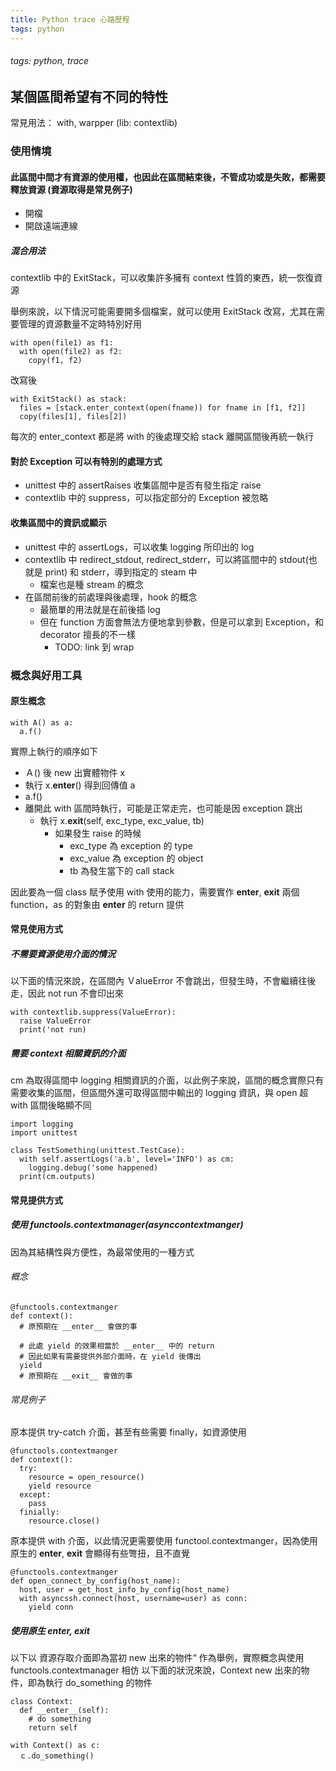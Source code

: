 ```yaml
---
title: Python trace 心路歷程
tags: python
---
```

###### tags: python, trace

## 某個區間希望有不同的特性

常見用法： with, warpper (lib: contextlib)

### 使用情境

#### 此區間中間才有資源的使用權，也因此在區間結束後，不管成功或是失敗，都需要釋放資源 (資源取得是常見例子)

- 開檔
- 開啟遠端連線

##### 混合用法

contextlib 中的 ExitStack，可以收集許多擁有 context 性質的東西，統一恢復資源

舉例來說，以下情況可能需要開多個檔案，就可以使用 ExitStack 改寫，尤其在需要管理的資源數量不定時特別好用

``` =python
with open(file1) as f1:
  with open(file2) as f2:
    copy(f1, f2)
```

改寫後

``` =python
with ExitStack() as stack:
  files = [stack.enter_context(open(fname)) for fname in [f1, f2]]
  copy(files[1], files[2])
```

每次的 enter_context 都是將 with 的後處理交給 stack 離開區間後再統一執行

#### 對於 Exception 可以有特別的處理方式

- unittest 中的 assertRaises 收集區間中是否有發生指定 raise
- contextlib 中的 suppress，可以指定部分的 Exception 被忽略

#### 收集區間中的資訊或顯示

- unittest 中的 assertLogs，可以收集 logging 所印出的 log
- contextlib 中 redirect_stdout, redirect_stderr，可以將區間中的 stdout(也就是 print) 和 stderr，導到指定的 steam 中
  - 檔案也是種 stream 的概念
- 在區間前後的前處理與後處理，hook 的概念
  - 最簡單的用法就是在前後插 log
  - 但在 function 方面會無法方便地拿到參數，但是可以拿到 Exception，和 decorator 擅長的不一樣
    - TODO: link 到 wrap

### 概念與好用工具

#### 原生概念

``` =python
with A() as a:
  a.f()
```

實際上執行的順序如下

- Ａ() 後 new 出實體物件 x
- 執行 x.__enter__() 得到回傳值 a
- a.f()
- 離開此 with 區間時執行，可能是正常走完，也可能是因 exception 跳出
  - 執行 x.__exit__(self, exc_type, exc_value, tb)
    - 如果發生 raise 的時候
      - exc_type 為 exception 的 type
      - exc_value 為 exception 的 object
      - tb 為發生當下的 call stack

因此要為一個 class 賦予使用 with 使用的能力，需要實作 __enter__, __exit__ 兩個 function，as 的對象由 __enter__ 的 return 提供

#### 常見使用方式

##### 不需要資源使用介面的情況

以下面的情況來說，在區間內 ＶalueError 不會跳出，但發生時，不會繼續往後走，因此 not run 不會印出來

``` =python
with contextlib.suppress(ValueError):
  raise ValueError
  print('not run)
```

##### 需要 context 相關資訊的介面

cm 為取得區間中 logging 相關資訊的介面，以此例子來說，區間的概念實際只有需要收集的區間，但區間外還可取得區間中輸出的 logging 資訊，與 open 超 with 區間後略顯不同

``` =python
import logging
import unittest

class TestSomething(unittest.TestCase):
  with self.assertLogs('a.b', level='INFO') as cm:
    logging.debug('some happened)
  print(cm.outputs)
```

#### 常見提供方式

##### 使用 functools.contextmanager(asynccontextmanger)

因為其結構性與方便性，為最常使用的一種方式

###### 概念

``` =python
@functools.contextmanger
def context():
  # 原預期在 __enter__ 會做的事

  # 此處 yield 的效果相當於 __enter__ 中的 return
  # 因此如果有需要提供外部介面時，在 yield 後傳出
  yield
  # 原預期在 __exit__ 會做的事
```

###### 常見例子

原本提供 try-catch 介面，甚至有些需要 finally，如資源使用

``` =python
@functools.contextmanger
def context():
  try:
    resource = open_resource()
    yield resource
  except:
    pass
  finially:
    resource.close()
```

原本提供 with 介面，以此情況更需要使用 functool.contextmanger，因為使用原生的 __enter__, __exit__ 會顯得有些彆扭，且不直覺

``` =python
@functools.contextmanger
def open_connect_by_config(host_name):
  host, user = get_host_info_by_config(host_name)
  with asyncssh.connect(host, username=user) as conn:
    yield conn
```

##### 使用原生 __enter__, __exit__

以下以 資源存取介面即為當初 new 出來的物件“ 作為舉例，實際概念與使用 functools.contextmanager 相仿
以下面的狀況來說，Context new 出來的物件，即為執行 do_something 的物件

``` =python
class Context:
  def __enter__(self):
    # do something
    return self

with Context() as c:
  ｃ.do_something()
```
